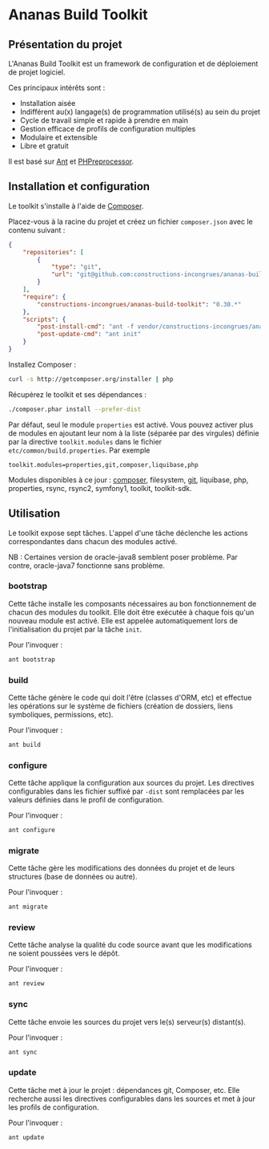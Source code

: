 # Ananas Build Toolkit

## Présentation du projet

L'Ananas Build Toolkit est un framework de configuration et de déploiement de projet logiciel.

Ces principaux intérêts sont :

 * Installation aisée
 * Indifférent au(x) langage(s) de programmation utilisé(s) au sein du projet
 * Cycle de travail simple et rapide à prendre en main
 * Gestion efficace de profils de configuration multiples
 * Modulaire et extensible
 * Libre et gratuit

Il est basé sur [Ant](http://ant.apache.org) et [PHPreprocessor](https://github.com/constructions-incongrues/phpreprocessor).

## Installation et configuration

Le toolkit s'installe à l'aide de [Composer](http://getcomposer.org).

Placez-vous à la racine du projet et créez un fichier ```composer.json``` avec le contenu suivant :

```json
{
    "repositories": [
        {
            "type": "git",
            "url": "git@github.com:constructions-incongrues/ananas-build-toolkit.git"
        }
    ],
    "require": {
        "constructions-incongrues/ananas-build-toolkit": "0.30.*"
    },
    "scripts": {
        "post-install-cmd": "ant -f vendor/constructions-incongrues/ananas-build-toolkit/modules/toolkit/module.xml init -Dbasedir=$PWD",
        "post-update-cmd": "ant init"
    }
}
```

Installez Composer :

```bash
curl -s http://getcomposer.org/installer | php
```

Récupérez le toolkit et ses dépendances :

```bash
./composer.phar install --prefer-dist
```

Par défaut, seul le module ```properties``` est activé. Vous pouvez activer plus de modules en ajoutant leur nom à la liste (séparée par des virgules) définie par la directive ```toolkit.modules``` dans le fichier ```etc/common/build.properties```. Par exemple

```
toolkit.modules=properties,git,composer,liquibase,php
```

Modules disponibles à ce jour : [composer](https://github.com/constructions-incongrues/ananas-build-toolkit/tree/master/modules/composer), filesystem, [git](https://github.com/constructions-incongrues/ananas-build-toolkit/tree/master/modules/git), liquibase, php, properties, rsync, rsync2, symfony1, toolkit, toolkit-sdk.

## Utilisation

Le toolkit expose sept tâches. L'appel d'une tâche déclenche les actions correspondantes dans chacun des modules activé.

NB : Certaines version de oracle-java8 semblent poser problème. Par contre, oracle-java7 fonctionne sans problème.

### bootstrap

Cette tâche installe les composants nécessaires au bon fonctionnement de chacun des modules du toolkit. Elle doit être exécutée à chaque fois qu'un nouveau module est activé. Elle est appelée automatiquement lors de l'initialisation du projet par la tâche ```init```.

Pour l'invoquer :

```bash
ant bootstrap
```

### build

Cette tâche génère le code qui doit l'être (classes d'ORM, etc) et effectue les opérations sur le système de fichiers (création de dossiers, liens symboliques, permissions, etc).

Pour l'invoquer :

```bash
ant build
```

### configure

Cette tâche applique la configuration aux sources du projet. Les directives configurables dans les fichier suffixé par ```-dist``` sont remplacées par les valeurs définies dans le profil de configuration.

Pour l'invoquer :

```bash
ant configure
```

### migrate

Cette tâche gère les modifications des données du projet et de leurs structures (base de données ou autre).

Pour l'invoquer :

```bash
ant migrate
```

### review

Cette tâche analyse la qualité du code source avant que les modifications ne soient poussées vers le dépôt.

Pour l'invoquer :

```bash
ant review
```

### sync

Cette tâche envoie les sources du projet vers le(s) serveur(s) distant(s).

Pour l'invoquer :

```bash
ant sync
```

### update

Cette tâche met à jour le projet : dépendances git, Composer, etc. Elle recherche aussi les directives configurables dans les sources et met à jour les profils de configuration.

Pour l'invoquer :

```bash
ant update
```

